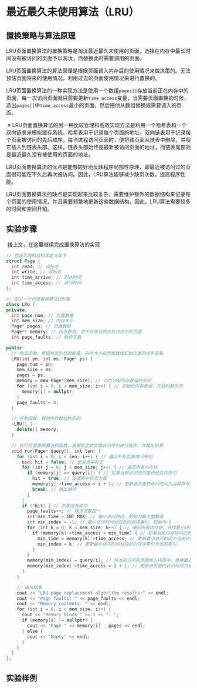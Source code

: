# 最近最久未使用算法（LRU）



## 置换策略与算法原理

​	LRU页面置换算法的置换策略是淘汰最近最久未使用的页面，选择在内存中最长时间没有被访问的页面予以淘汰，而替换此时需要调用的页面。

​	LRU页面置换算法的算法原理是根据页面调入内存后的使用情况来做决策的。无法预估页面将来的使用情况，利用过去的页面使用情况来进行置换的。

​	LRU页面置换算法的一种实现方法是使用一个数组`pages[]`存放当前正在内存中的页面，每一次访问页面就只需要更新`time_access`变量，当需要页面置换的时候，选出`pages[]`中`time_access`最小的页面，然后把他从数组替换成需要调入的页面。

​	※ LRU页面置换算法的另一种比较合理和高效实现方法是利用一个哈希表和一个双向链表来模拟缓存系统。哈希表用于记录每个页面的地址，双向链表用于记录每个页面被访问的先后顺序。每当进程访问页面时，便将该页面从链表中删除，并将它插入到链表头部。这样，链表头部始终是最新被访问页面的地址，而链表尾部则是最近最久没有被使用的页面的地址。

​	LRU页面置换算法的优点是能够较好地反映程序局部性原理，即最近被访问过的页面很可能在不久后再次被访问。因此，LRU算法能够减少缺页次数，提高程序性能。

​	LRU页面置换算法的缺点是实现起来比较复杂，需要维护额外的数据结构来记录每个页面的使用情况，并且需要频繁地更新这些数据结构。因此，LRU算法需要较多的时间和空间开销。



## 实验步骤

​	接上文，在这里继续完成置换算法的实现

```cpp
// 假设页面的结构体定义如下
struct Page {
  int read; // 读标志
  int write; // 写标志
  int time_arrive; // 到达时间
  int time_access; // 访问时间
};

// 定义一个页面置换算法LRU类
class LRU {
private:
  int page_num; // 页面数量
  int mem_size; // 内存大小
  Page* pages; // 页面数组
  Page** memory; // 内存数组，用于存放当前正在内存中的页面
  int page_faults; // 缺页次数

public:
  // 构造函数，根据给定的页面数量，内存大小和页面数组初始化类的成员变量
  LRU(int pn, int ms, Page* ps) {
    page_num = pn;
    mem_size = ms;
    pages = ps;
    memory = new Page*[mem_size]; // 动态分配内存数组的空间
    for (int i = 0; i < mem_size; i++) { // 初始化内存数组，开始时都为空
      memory[i] = nullptr;
    }
    page_faults = 0;
  }

  // 析构函数，释放内存数组的空间
  ~LRU() {
    delete[] memory;
  }

  // 执行页面置换算法的函数，根据给定的页面访问序列进行操作，并输出结果
  void run(Page* query[], int len) {
    for (int i = 0; i < len; i++) { // 遍历所有页面访问序列
      bool hit = false; // 是否命中标志
      for (int j = 0; j < mem_size; j++) { // 遍历所有内存块
        if (memory[j] == query[i]) { // 如果当前访问的页面已经在内存中
          hit = true; // 设置命中标志为真
          memory[j]->time_access = i + 1; // 更新该页面的访问时间为当前序号加一（避免为零）
          break; // 跳出循环
        }
      }
      if (!hit) { // 如果没有命中
        page_faults++; // 缺页次数加一
        int min_time = INT_MAX; // 最小访问时间，初始为最大整数值
        int min_index = -1; // 最小访问时间对应的内存块索引，初始为-1
        for (int k = 0; k < mem_size; k++) { // 遍历所有内存块，寻找最小访问时间的页面
          if (memory[k]->time_access < min_time) { // 如果当前内存块中的页面访问时间小于最小访问时间
            min_time = memory[k]->time_access; // 更新最小访问时间为当前访问时间
            min_index = k; // 更新最小访问时间对应的内存块索引为当前索引
          }
        }
        memory[min_index] = query[i]; // 将当前访问的页面放入内存中，替换最近最久未使用的页面
        memory[min_index]->time_access = i + 1; // 更新该页面的访问时间为当前序号加一（避免为零）
      }
    }

    // 输出结果
    cout << "LRU page replacement algorithm results:" << endl;
    cout << "Page faults: " << page_faults << endl;
    cout << "Memory contents: " << endl;
    for (int i = 0; i < mem_size; i++) {
      cout << "Memory block " << i << ": ";
      if (memory[i] != nullptr) {
        cout << "Page " << memory[i] - pages << endl;
      } else {
        cout << "Empty" << endl;
      }
    }
  }
};
```







## 实验样例





